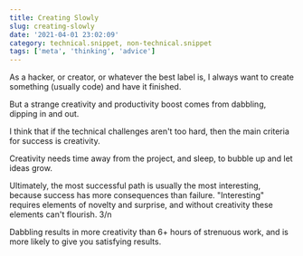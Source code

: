 ```yaml
---
title: Creating Slowly
slug: creating-slowly
date: '2021-04-01 23:02:09'
category: technical.snippet, non-technical.snippet
tags: ['meta', 'thinking', 'advice']
---
```


As a hacker, or creator, or whatever the best label is, I always want to create
something (usually code) and have it finished.

But a strange creativity and productivity boost comes from dabbling, dipping in
and out.

I think that if the technical challenges aren't too hard, then the main
criteria for success is creativity.

Creativity needs time away from the project, and sleep, to bubble up and let
ideas grow.

Ultimately, the most successful path is usually the most interesting, because
success has more consequences than failure. "Interesting" requires elements of
novelty and surprise, and without creativity these elements can't flourish. 3/n

Dabbling results in more creativity than 6+ hours of strenuous work, and is
more likely to give you satisfying results.
